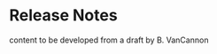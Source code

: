 ﻿[title]: # (Release Notes)
[tags]: # (,)
[priority]: # (12000)

# Release Notes

content to be developed from a draft by B. VanCannon
